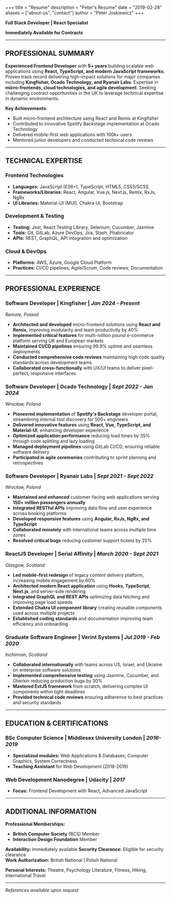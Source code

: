 +++
title = "Resume"
description = "Peter's Resume"
date = "2019-02-28"
aliases = ["about-us", "contact"]
author = "Peter Juskiewicz"
+++

**Full Stack Developer | React Specialist**

**Immediately Available for Contracts**

---

## PROFESSIONAL SUMMARY

**Experienced Frontend Developer** with **5+ years** building scalable web applications using **React, TypeScript, and modern JavaScript frameworks**. Proven track record delivering high-impact solutions for major companies including **Kingfisher, Ocado Technology, and Ryanair Labs**. Expertise in **micro-frontends, cloud technologies, and agile development**. Seeking challenging contract opportunities in the UK to leverage technical expertise in dynamic environments.

**Key Achievements:**

- Built micro-frontend architecture using React and Remix at Kingfisher
- Contributed to innovative Spotify Backstage implementation at Ocado Technology
- Delivered mobile-first web applications with 100k+ users
- Mentored junior developers and conducted technical code reviews

---

## TECHNICAL EXPERTISE

### Frontend Technologies

- **Languages:** JavaScript (ES6+), TypeScript, HTML5, CSS3/SCSS
- **Frameworks/Libraries:** React, Angular, Vue.js, Next.js, Remix, RxJs, NgRx
- **UI Libraries:** Material-UI (MUI), Chakra UI, Bootstrap

### Development & Testing

- **Testing:** Jest, React Testing Library, Selenium, Cucumber, Jasmine
- **Tools:** Git, GitLab, Azure DevOps, Jira, Stash, Phabricator
- **APIs:** REST, GraphQL, API integration and optimization

### Cloud & DevOps

- **Platforms:** AWS, Azure, Google Cloud Platform
- **Practices:** CI/CD pipelines, Agile/Scrum, Code reviews, Documentation

---

## PROFESSIONAL EXPERIENCE

### Software Developer | **Kingfisher** | _Jan 2024 - Present_

_Remote, Poland_

- **Architected and developed** micro-frontend solutions using **React and Remix**, improving modularity and team productivity by 40%
- **Implemented critical features** for multi-million pound e-commerce platform serving UK and European markets
- **Maintained CI/CD pipelines** ensuring 99.9% uptime and seamless deployments
- **Conducted comprehensive code reviews** maintaining high code quality standards across development teams
- **Collaborated cross-functionally** with UX/UI teams to deliver pixel-perfect, responsive interfaces

### Software Developer | **Ocado Technology** | _Sept 2022 - Jan 2024_

_Wrocław, Poland_

- **Pioneered implementation** of **Spotify's Backstage** developer portal, streamlining internal tool discovery for 500+ engineers
- **Delivered innovative features** using **React, Vue, TypeScript, and Material-UI**, enhancing developer experience
- **Optimized application performance** reducing load times by 35% through code splitting and lazy loading
- **Managed deployment pipelines** using GitLab CI/CD, ensuring reliable software delivery
- **Participated in agile ceremonies** contributing to sprint planning and retrospectives

### Software Developer | **Ryanair Labs** | _Sept 2021 - Sept 2022_

_Wrocław, Poland_

- **Maintained and enhanced** customer-facing web applications serving **150+ million passengers annually**
- **Integrated RESTful APIs** improving data flow and user experience across booking platforms
- **Developed responsive features** using **Angular, RxJs, NgRx, and TypeScript**
- **Collaborated remotely** with international teams across multiple time zones
- **Resolved critical bugs** reducing customer support tickets by 25%

### ReactJS Developer | **Serial Affinity** | _March 2020 - Sept 2021_

_Glasgow, Scotland_

- **Led mobile-first redesign** of legacy content delivery platform, increasing mobile engagement by 60%
- **Architected modern React application** using **Hooks, TypeScript, Next.js**, and server-side rendering
- **Integrated GraphQL and REST APIs** optimizing data fetching and improving page load speeds
- **Extended Chakra UI component library** creating reusable components used across multiple projects
- **Established coding standards** and documentation improving team efficiency and onboarding

### Graduate Software Engineer | **Verint Systems** | _Jul 2019 - Feb 2020_

_Inchinnan, Scotland_

- **Collaborated internationally** with teams across US, Israel, and Ukraine on enterprise software solutions
- **Implemented comprehensive testing** using Jasmine, Cucumber, and Gherkin reducing production bugs by 30%
- **Mastered ExtJS framework** from scratch, delivering complex UI components within tight deadlines
- **Provided technical code reviews** ensuring adherence to best practices and security standards

---

## EDUCATION & CERTIFICATIONS

### BSc Computer Science | **Middlesex University London** | _2016-2019_

- **Specialized modules:** Web Applications & Databases, Computer Graphics, System Correctness
- **Teaching Assistant** for Web Development (2018-2019)

### Web Development Nanodegree | **Udacity** | _2017_

- **Focus:** Frontend Development with React, Advanced JavaScript

---

## ADDITIONAL INFORMATION

**Professional Memberships:**

- **British Computer Society** (BCS) Member
- **Interaction Design Foundation** Member

**Availability:** Immediately available
**Security Clearance:** Eligible for security clearance  
**Work Authorization:** British National | Polish National

**Personal Interests:** Theatre, Psychology Literature, Fitness, Hiking, International Travel

---

_References available upon request_
